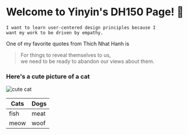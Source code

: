 # Welcome to Yinyin's DH150 Page! :tada: 

```
I want to learn user-centered design principles because I 
want my work to be driven by empathy.
```

One of my favorite quotes from Thich Nhat Hanh is
> For things to reveal themselves to us,  
> we need to be ready to abandon our views about them.

### Here's a cute picture of a cat
![cute cat](http://placekitten.com/200/200)

Cats | Dogs
-----|-----
fish | meat
meow | woof
